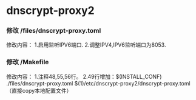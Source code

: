 # dnscrypt-proxy2

### 修改 /files/dnscrypt-proxy.toml

修改内容：
1.启用监听IPV6端口.
2.调整IPV4,IPV6监听端口为8053.

### 修改 /Makefile

修改内容：
1.注释48,55,56行。
2.49行增加：$(INSTALL_CONF) ./files/dnscrypt-proxy.toml $(1)/etc/dnscrypt-proxy2/dnscrypt-proxy.toml （直接copy本地配置文件）
